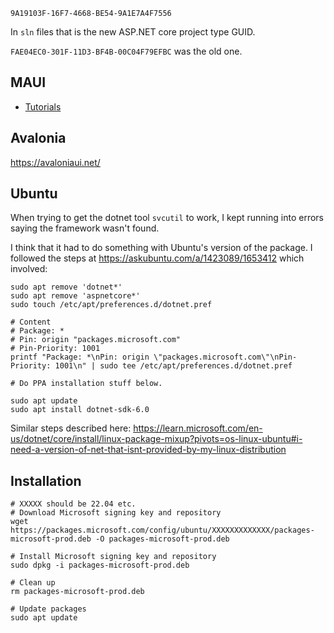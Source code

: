 `9A19103F-16F7-4668-BE54-9A1E7A4F7556`

In `sln` files that is the new ASP.NET core project type GUID.

`FAE04EC0-301F-11D3-BF4B-00C04F79EFBC` was the old one.


## MAUI

- [Tutorials](https://learn.microsoft.com/en-us/training/paths/build-apps-with-dotnet-maui/?WT.mc_id=dotnet-35129-website)


## Avalonia

<https://avaloniaui.net/>

## Ubuntu

When trying to get the dotnet tool `svcutil` to work, I kept running into errors saying the framework wasn't found.

I think that it had to do something with Ubuntu's version of the package.
I followed the steps at <https://askubuntu.com/a/1423089/1653412> which involved:

```
sudo apt remove 'dotnet*'
sudo apt remove 'aspnetcore*'
sudo touch /etc/apt/preferences.d/dotnet.pref

# Content
# Package: *
# Pin: origin "packages.microsoft.com"
# Pin-Priority: 1001
printf "Package: *\nPin: origin \"packages.microsoft.com\"\nPin-Priority: 1001\n" | sudo tee /etc/apt/preferences.d/dotnet.pref

# Do PPA installation stuff below.

sudo apt update
sudo apt install dotnet-sdk-6.0
```

Similar steps described here:
<https://learn.microsoft.com/en-us/dotnet/core/install/linux-package-mixup?pivots=os-linux-ubuntu#i-need-a-version-of-net-that-isnt-provided-by-my-linux-distribution>


## Installation

```
# XXXXX should be 22.04 etc.
# Download Microsoft signing key and repository
wget https://packages.microsoft.com/config/ubuntu/XXXXXXXXXXXXX/packages-microsoft-prod.deb -O packages-microsoft-prod.deb

# Install Microsoft signing key and repository
sudo dpkg -i packages-microsoft-prod.deb

# Clean up
rm packages-microsoft-prod.deb

# Update packages
sudo apt update
```
